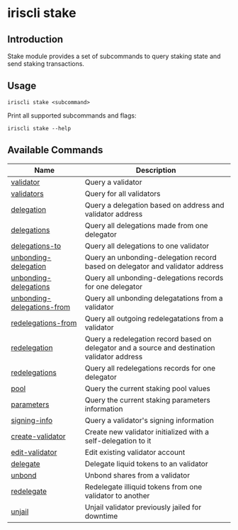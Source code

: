 # iriscli stake

## Introduction

Stake module provides a set of subcommands to query staking state and send staking transactions.

## Usage

```
iriscli stake <subcommand>
```

Print all supported subcommands and flags:
```
iriscli stake --help
```

## Available Commands

| Name                            | Description                                                   |
| --------------------------------| --------------------------------------------------------------|
| [validator](validator.md)       | Query a validator                                             |
| [validators](validators.md)     | Query for all validators                                      |
| [delegation](delegation.md)     | Query a delegation based on address and validator address     |
| [delegations](delegations.md)   | Query all delegations made from one delegator                 |
| [delegations-to](delegations-to.md)   | Query all delegations to one validator                 |
| [unbonding-delegation](unbonding-delegation.md)               | Query an unbonding-delegation record based on delegator and validator address                 |
| [unbonding-delegations](unbonding-delegations.md)             | Query all unbonding-delegations records for one delegator                                     |
| [unbonding-delegations-from](unbonding-delegations-from.md)   | Query all unbonding delegatations from a validator                                            |
| [redelegations-from](redelegations-from.md)                   | Query all outgoing redelegatations from a validator                                           |
| [redelegation](redelegation.md)                               | Query a redelegation record based on delegator and a source and destination validator address |
| [redelegations](redelegations.md)                             | Query all redelegations records for one delegator                                             |
| [pool](pool.md)                                               | Query the current staking pool values                                                         |
| [parameters](parameters.md)                                   | Query the current staking parameters information                                              |
| [signing-info](signing-info.md)                               | Query a validator's signing information                                                       |
| [create-validator](create-validator.md)                       | Create new validator initialized with a self-delegation to it                                 |
| [edit-validator](edit-validator.md)                           | Edit existing validator account                                                           |
| [delegate](delegate.md)                                       | Delegate liquid tokens to an validator                                                        |
| [unbond](unbond.md)                                           | Unbond shares from a validator                                                                |
| [redelegate](redelegate.md)                                   | Redelegate illiquid tokens from one validator to another                                      |
| [unjail](unjail.md)                                           | Unjail validator previously jailed for downtime                                               |

